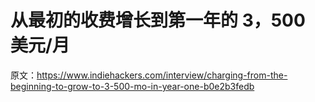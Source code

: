 # 从最初的收费增长到第一年的 3，500 美元/月

原文：<https://www.indiehackers.com/interview/charging-from-the-beginning-to-grow-to-3-500-mo-in-year-one-b0e2b3fedb>